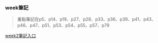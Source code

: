 ### week筆記

> 重點筆記在p5、p14、p19、p27、p28、p33、p36、p39、p41、p43、p46、p47、p51、p53、p54、p55、p57、p79

[week2筆記入口](https://raw.githubusercontent.com/ayd0122344/ai110HW/main/week2/week2note.pdf)
